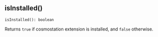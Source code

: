 ## isInstalled()

```
isInstalled(): boolean
```

Returns `true` if cosmostation extension is installed, and `false` otherwise.
